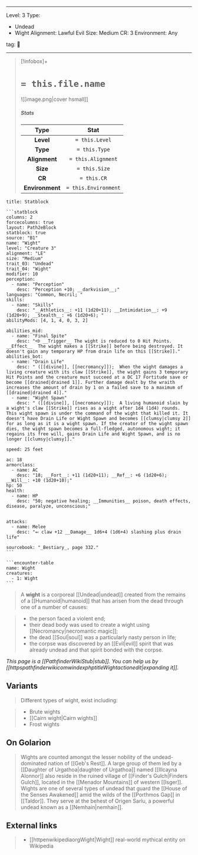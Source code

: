 
---


Level: 3
Type:
- Undead
- Wight
Alignment: Lawful Evil
Size: Medium
CR: 3
Environment: Any


tag: 👹

---

> [!infobox]+
> #  `= this.file.name`
> ![[image.png|cover hsmall]]
> ##### Stats
> Type | Stat |
> :---:|:---:|
> **Level** | `= this.Level` |
> **Type** | `= this.Type` |
> **Alignment** | `= this.Alignment` |
> **Size** | `= this.Size` |
> **CR** | `= this.CR` |
> **Environment** | `= this.Environment` |




````ad-info
title: Statblock

```statblock
columns: 2
forcecolumns: true
layout: Path2eBlock
statblock: true
source: "B1"
name: "Wight"
level: "Creature 3"
alignment: "LE"
size: "Medium"
trait_03: "Undead"
trait_04: "Wight"
modifier: 10
perception:
  - name: "Perception"
    desc: "Perception +10; __darkvision__;"
languages: "Common, Necril; "
skills:
  - name: "Skills"
    desc: "__Athletics__: +11 (1d20+11); __Intimidation__: +9 (1d20+9); __Stealth__: +6 (1d20+6); "
abilityMods: [4, 1, 4, 0, 3, 2]

abilities_mid:
  - name: "Final Spite"
    desc: "⬲ __Trigger__ The wight is reduced to 0 Hit Points. __Effect__  The wight makes a [[Strike]] before being destroyed. It doesn't gain any temporary HP from drain life on this [[Strike]]."
abilities_bot:
  - name: "Drain Life"
    desc: " ([[divine]], [[necromancy]]);  When the wight damages a living creature with its claw [[Strike]], the wight gains 3 temporary Hit Points and the creature must succeed at a DC 17 Fortitude save or become [[drained|drained 1]]. Further damage dealt by the wraith increases the amount of drain by 1 on a failed save to a maximum of [[drained|drained 4]]."
  - name: "Wight Spawn"
    desc: " ([[divine]], [[necromancy]]);  A living humanoid slain by a wight's claw [[Strike]] rises as a wight after 1d4 (1d4) rounds. This wight spawn is under the command of the wight that killed it. It doesn't have Drain Life or Wight Spawn and becomes [[clumsy|clumsy 2]] for as long as it is a wight spawn. If the creator of the wight spawn dies, the wight spawn becomes a full-fledged, autonomous wight; it regains its free will, gains Drain Life and Wight Spawn, and is no longer [[clumsy|clumsy]]."

speed: 25 feet

ac: 18
armorclass:
  - name: AC
    desc: "18; __Fort__: +11 (1d20+11); __Ref__: +6 (1d20+6); __Will__: +10 (1d20+10);"
hp: 50
health:
  - name: HP
    desc: "50; negative healing; __Immunities__ poison, death effects, disease, paralyze, unconscious;"


attacks:
  - name: Melee
    desc: "⬻ claw +12 __Damage__ 1d6+4 (1d6+4) slashing plus drain life"

sourcebook: "_Bestiary_, page 332."
```

```encounter-table
name: Wight
creatures:
  - 1: Wight
```

````



> A **wight** is a corporeal [[Undead|undead]] created from the remains of a [[Humanoid|humanoid]] that has arisen from the dead through one of a number of causes:

> - the person faced a violent end;
> - their dead body was used to create a wight using [[Necromancy|necromantic magic]];
> - the dead [[Soul|soul]] was a particularly nasty person in life;
> - the corpse was discovered by an [[Evil|evil]] spirit that was already undead and that spirit bonded with the corpse.


*This page is a [[PathfinderWikiStub|stub]]. You can help us by [[httpspathfinderwikicomwindexphptitleWightactionedit|expanding it]].*



## Variants

> Different types of wight, exist including:

> - Brute wights
> - [[Cairn wight|Cairn wights]]
> - Frost wights

## On Golarion

> Wights are counted amongst the lesser nobility of the undead-dominated nation of [[Geb's Rest]]. A large group of them led by a [[Daughter of Urgathoa|daughter of Urgathoa]] named [[Illcayna Alonnor]] also reside in the ruined village of [[Finder's Gulch|Finders Gulch]], located in the [[Menador Mountains]] of western [[Isger]]. Wights are one of several types of undead that guard the [[House of the Senses Awakened]] amid the wilds of the [[Porthmos Gap]] in [[Taldor]]. They serve at the behest of Origen Sarlu, a powerful undead known as a [[Nemhain|nemhain]].




## External links

> - [[httpenwikipediaorgWight|Wight]] real-world mythical entity on Wikipedia






